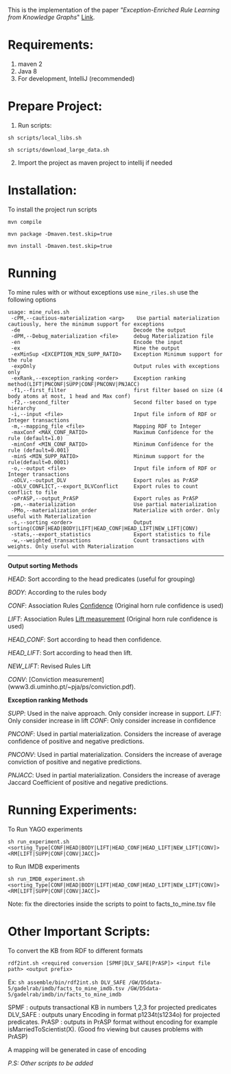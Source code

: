 This is the implementation of the paper _"Exception-Enriched Rule Learning from Knowledge Graphs_" [Link](https://link.springer.com/chapter/10.1007/978-3-319-46523-4_15).

**Requirements:**
=================

1. maven 2
2. Java 8
3. For development, IntelliJ (recommended)


**Prepare Project:**
====================

1. Run scripts:

 `sh scripts/local_libs.sh`

 `sh scripts/download_large_data.sh`
 

2. Import the project as maven project to intellij if needed



**Installation:**
=================

To install the project run scripts

`mvn compile`

`mvn package -Dmaven.test.skip=true`

`mvn install -Dmaven.test.skip=true`


**Running**
===========

To mine rules with or without exceptions use `mine_riles.sh` use the following options

```
usage: mine_rules.sh
 -cPM,--cautious-materialization <arg>    Use partial materialization cautiously, here the minimum support for exceptions
 -de                                     Decode the output
 -dPM,--Debug_materialization <file>     debug Materialization file
 -en                                     Encode the input
 -ex                                     Mine the output
 -exMinSup <EXCEPTION_MIN_SUPP_RATIO>    Exception Minimum support for the rule
 -expOnly                                Output rules with exceptions only
 -exRank,--exception_ranking <order>     Exception ranking method(LIFT|PNCONF|SUPP|CONF|PNCONV|PNJACC)
 -f1,--first_filter                      first filter based on size (4 body atoms at most, 1 head and Max conf)
 -f2,--second_filter                     Second filter based on type hierarchy
 -i,--input <file>                       Input file inform of RDF or Integer transactions
 -m,--mapping_file <file>                Mapping RDF to Integer
 -maxConf <MAX_CONF_RATIO>               Maximum Confidence for the rule (default=1.0)
 -minConf <MIN_CONF_RATIO>               Minimum Confidence for the rule (default=0.001)
 -minS <MIN_SUPP_RATIO>                  Minimum support for the rule(default=0.0001)
 -o,--output <file>                      Input file inform of RDF or Integer transactions
 -oDLV,--output_DLV                      Export rules as PrASP
 -oDLV_CONFLICT,--export_DLVConflict     Export rules to count conflict to file
 -oPrASP,--output_PrASP                  Export rules as PrASP
 -pm,--materialization                   Use partial materialization
 -PMo,--materialization_order            Materialize with order. Only useful with Materialization
 -s,--sorting <order>                    Output sorting(CONF|HEAD|BODY|LIFT|HEAD_CONF|HEAD_LIFT|NEW_LIFT|CONV)
 -stats,--export_statistics              Export statistics to file
 -w,--weighted_transactions              Count transactions with weights. Only useful with Materialization
 ```

****

**Output sorting Methods**

_HEAD_: Sort according to the head predicates (useful for grouping)

_BODY_: According to the rules body

_CONF_: Association Rules [Confidence](https://en.wikipedia.org/wiki/Association_rule_learning#Confidence) (Original horn rule confidence is used)

_LIFT_: Association Rules [Lift measurement](https://en.wikipedia.org/wiki/Association_rule_learning#Lift) (Original horn rule confidence is used)

_HEAD_CONF_: Sort according to head then confidence.

_HEAD_LIFT_: Sort according to head then lift.

_NEW_LIFT_: Revised Rules Lift

_CONV_: [Conviction measurement] (www3.di.uminho.pt/~pja/ps/conviction.pdf).

**Exception ranking Methods**

_SUPP_: Used in the naive approach. Only consider increase in support.
_LIFT_: Only consider increase in lift 
_CONF_: Only consider increase in confidence 

_PNCONF_: Used in partial materialization. Considers the increase of average confidence of positive and negative predictions. 

_PNCONV_: Used in partial materialization. Considers the increase of average conviction of positive and negative predictions. 

_PNJACC_: Used in partial materialization. Considers the increase of average Jaccard Coefficient of positive and negative predictions. 



**Running Experiments:**
==========================

To Run YAGO experiments

`sh run_experiment.sh <sorting_Type[CONF|HEAD|BODY|LIFT|HEAD_CONF|HEAD_LIFT|NEW_LIFT|CONV]> <RM[LIFT|SUPP|CONF|CONV|JACC]>` 

to Run IMDB experiments 

`sh run_IMDB_experiment.sh <sorting_Type[CONF|HEAD|BODY|LIFT|HEAD_CONF|HEAD_LIFT|NEW_LIFT|CONV]> <RM[LIFT|SUPP|CONF|CONV|JACC]>` 

Note: fix the directories inside the scripts to point to facts_to_mine.tsv file



**Other Important Scripts:**
=======================

To convert the KB from RDF to different formats

`rdf2int.sh <required conversion [SPMF|DLV_SAFE|PrASP]> <input file path> <output prefix>`

Ex: `sh assemble/bin/rdf2int.sh DLV_SAFE /GW/D5data-5/gadelrab/imdb/facts_to_mine_imdb.tsv /GW/D5data-5/gadelrab/imdb/in/facts_to_mine_imdb`

SPMF : outputs transactional KB in numbers 1,2,3 for projected predicates
DLV_SAFE : outputs unary Encoding in format p1234t(s1234o) for projected predicates.
PrASP : outputs in PrASP format without encoding for example isMarriedToScientist(X). (Good fro viewing but causes problems with PrASP)

A mapping will be generated in case of encoding

_P.S: Other scripts to be added_


